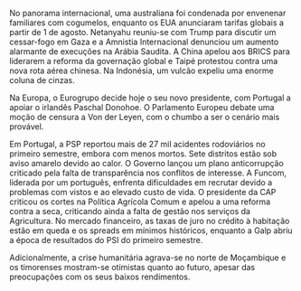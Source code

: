 No panorama internacional, uma australiana foi condenada por envenenar familiares com cogumelos, enquanto os EUA anunciaram tarifas globais a partir de 1 de agosto. Netanyahu reuniu-se com Trump para discutir um cessar-fogo em Gaza e a Amnistia Internacional denunciou um aumento alarmante de execuções na Arábia Saudita. A China apelou aos BRICS para liderarem a reforma da governação global e Taipé protestou contra uma nova rota aérea chinesa. Na Indonésia, um vulcão expeliu uma enorme coluna de cinzas.

Na Europa, o Eurogrupo decide hoje o seu novo presidente, com Portugal a apoiar o irlandês Paschal Donohoe. O Parlamento Europeu debate uma moção de censura a Von der Leyen, com o chumbo a ser o cenário mais provável.

Em Portugal, a PSP reportou mais de 27 mil acidentes rodoviários no primeiro semestre, embora com menos mortos. Sete distritos estão sob aviso amarelo devido ao calor. O Governo lançou um plano anticorrupção criticado pela falta de transparência nos conflitos de interesse. A Funcom, liderada por um português, enfrenta dificuldades em recrutar devido a problemas com vistos e ao elevado custo de vida. O presidente da CAP criticou os cortes na Política Agrícola Comum e apelou a uma reforma contra a seca, criticando ainda a falta de gestão nos serviços da Agricultura. No mercado financeiro, as taxas de juro no crédito à habitação estão em queda e os spreads em mínimos históricos, enquanto a Galp abriu a época de resultados do PSI do primeiro semestre.

Adicionalmente, a crise humanitária agrava-se no norte de Moçambique e os timorenses mostram-se otimistas quanto ao futuro, apesar das preocupações com os seus baixos rendimentos.